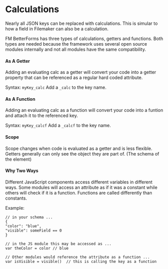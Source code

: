 # Calculations

Nearly all JSON keys can be replaced with calculations. This is simular to how a field in Filemaker can also be a calculation.

FM BetterForms has three types of calculations, getters and functions. Both types are needed because the framework uses several open source modules internally and not all modules have the same compatibility. 

#### As A Getter

Adding an evaluating calc as a getter will convert your code into a getter property that can be referenced as a regular hard coded attribute.

Syntax: `myKey_calc` Add a `_calc` to the key name.

#### As A Function

Adding an evaluating calc as a function will convert your code into a funtion and attach it to the referenced key.

Syntax: `myKey_calcf` Add a `_calcf` to the key name.

#### Scope

Scope changes when code is evaluated as a getter and is less flexible. Getters generally can only see the object they are part of. \(The schema of the element\)

#### Why Two Ways

Different JavaScript components access different variables in different ways. Some modules will access an attribute as if it was a constant while others will check if it is a function. Functions are called differently than constants.

Example:

```text
// in your schema ...
{
"color": "blue",
"visible": someField == 0
}

// in the JS module this may be accessed as ...
var theColor = color // blue

// Other modules would reference the attribute as a function ...
var isVisible = visible()  // this is calling the key as a function


```





